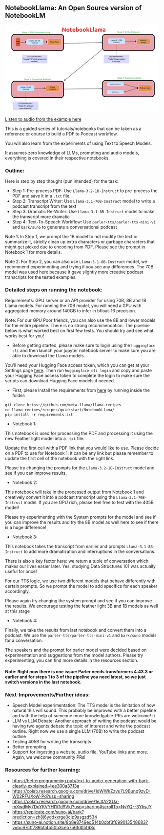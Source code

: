 ## NotebookLlama: An Open Source version of NotebookLM

![NotebookLlama](./resources/Outline.jpg)

[Listen to audio from the example here](./resources/_podcast.mp3)

This is a guided series of tutorials/notebooks that can be taken as a reference or course to build a PDF to Podcast workflow. 

You will also learn from the experiments of using  Text to Speech Models.

It assumes zero knowledge of LLMs, prompting and audio models, everything is covered in their respective notebooks.

### Outline:

Here is step by step thought (pun intended) for the task:

- Step 1: Pre-process PDF: Use `Llama-3.2-1B-Instruct` to pre-process the PDF and save it in a `.txt` file.
- Step 2: Transcript Writer: Use `Llama-3.1-70B-Instruct` model to write a podcast transcript from the text
- Step 3: Dramatic Re-Writer: Use `Llama-3.1-8B-Instruct` model to make the transcript more dramatic
- Step 4: Text-To-Speech Workflow: Use `parler-tts/parler-tts-mini-v1` and `bark/suno` to generate a conversational podcast

Note 1: In Step 1, we prompt the 1B model to not modify the text or summarize it, strictly clean up extra characters or garbage characters that might get picked due to encoding from PDF. Please see the prompt in Notebook 1 for more details.

Note 2: For Step 2, you can also use `Llama-3.1-8B-Instruct` model, we recommend experimenting and trying if you see any differences. The 70B model was used here because it gave slightly more creative podcast transcripts for the tested examples.

### Detailed steps on running the notebook:

Requirements: GPU server or an API provider for using 70B, 8B and 1B Llama models.
For running the 70B model, you will need a GPU with aggregated memory around 140GB to infer in bfloat-16 precision.

Note: For our GPU Poor friends, you can also use the 8B and lower models for the entire pipeline. There is no strong recommendation. The pipeline below is what worked best on first few tests. You should try and see what works best for you!

- Before getting started, please make sure to login using the `huggingface cli` and then launch your jupyter notebook server to make sure you are able to download the Llama models.

You'll need your Hugging Face access token, which you can get at your Settings page [here](https://huggingface.co/settings/tokens). Then run `huggingface-cli login` and copy and paste your Hugging Face access token to complete the login to make sure the scripts can download Hugging Face models if needed.

- First, please Install the requirements from [here]() by running inside the folder:

```
git clone https://github.com/meta-llama/llama-recipes
cd llama-recipes/recipes/quickstart/NotebookLlama/
pip install -r requirements.txt
```

- Notebook 1:

This notebook is used for processing the PDF and processing it using the new Feather light model into a `.txt` file.

Update the first cell with a PDF link that you would like to use. Please decide on a PDF to use for Notebook 1, it can be any link but please remember to update the first cell of the notebook with the right link. 

Please try changing the prompts for the `Llama-3.2-1B-Instruct` model and see if you can improve results.

- Notebook 2:

This notebook will take in the processed output from Notebook 1 and creatively convert it into a podcast transcript using the `Llama-3.1-70B-Instruct` model. If you are GPU rich, please feel free to test with the 405B model!

Please try experimenting with the System prompts for the model and see if you can improve the results and try the 8B model as well here to see if there is a huge difference!

- Notebook 3:

This notebook takes the transcript from earlier and prompts `Llama-3.1-8B-Instruct` to add more dramatization and interruptions in the conversations. 

There is also a key factor here: we return a tuple of conversation which makes our lives easier later. Yes, studying Data Structures 101 was actually useful for once!

For our TTS logic, we use two different models that behave differently with certain prompts. So we prompt the model to add specifics for each speaker accordingly.

Please again try changing the system prompt and see if you can improve the results. We encourage testing the feather light 3B and 1B models as well at this stage

- Notebook 4:

Finally, we take the results from last notebook and convert them into a podcast. We use the `parler-tts/parler-tts-mini-v1` and `bark/suno` models for a conversation.

The speakers and the prompt for parler model were decided based on experimentation and suggestions from the model authors. Please try experimenting, you can find more details in the resources section.


#### Note: Right now there is one issue: Parler needs transformers 4.43.3 or earlier and for steps 1 to 3 of the pipeline you need latest, so we just switch versions in the last notebook.

### Next-Improvements/Further ideas:

- Speech Model experimentation: The TTS model is the limitation of how natural this will sound. This probably be improved with a better pipeline and with the help of someone more knowledgable-PRs are welcome! :) 
- LLM vs LLM Debate: Another approach of writing the podcast would be having two agents debate the topic of interest and write the podcast outline. Right now we use a single LLM (70B) to write the podcast outline
- Testing 405B for writing the transcripts
- Better prompting
- Support for ingesting a website, audio file, YouTube links and more. Again, we welcome community PRs!

### Resources for further learning:

- https://betterprogramming.pub/text-to-audio-generation-with-bark-clearly-explained-4ee300a3713a
- https://colab.research.google.com/drive/1dWWkZzvu7L9Bunq9zvD-W02RFUXoW-Pd?usp=sharing
- https://colab.research.google.com/drive/1eJfA2XUa-mXwdMy7DoYKVYHI1iTd9Vkt?usp=sharing#scrollTo=NyYQ--3YksJY
- https://replicate.com/suno-ai/bark?prediction=zh8j6yddxxrge0cjp9asgzd534
- https://suno-ai.notion.site/8b8e8749ed514b0cbf3f699013548683?v=bc67cff786b04b50b3ceb756fd05f68c

